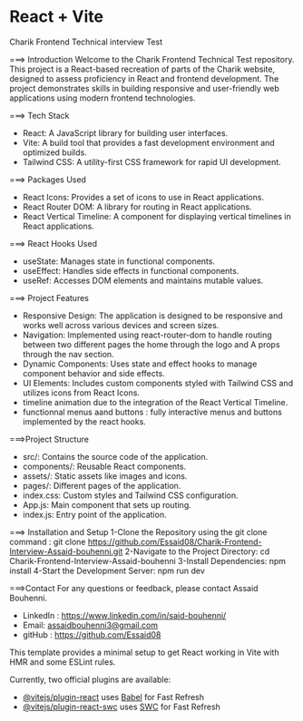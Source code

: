 # React + Vite

Charik Frontend Technical interview Test

===> Introduction
Welcome to the Charik Frontend Technical Test repository. This project is a React-based recreation of parts of the Charik website, designed to assess proficiency in React and frontend development. The project demonstrates skills in building responsive and user-friendly web applications using modern frontend technologies.

===> Tech Stack

- React: A JavaScript library for building user interfaces.
- Vite: A build tool that provides a fast development environment and optimized builds.
- Tailwind CSS: A utility-first CSS framework for rapid UI development.

===> Packages Used

- React Icons: Provides a set of icons to use in React applications.
- React Router DOM: A library for routing in React applications.
- React Vertical Timeline: A component for displaying vertical timelines in React applications.

===> React Hooks Used

- useState: Manages state in functional components.
- useEffect: Handles side effects in functional components.
- useRef: Accesses DOM elements and maintains mutable values.

===> Project Features

- Responsive Design: The application is designed to be responsive and works well across various devices and screen sizes.
- Navigation: Implemented using react-router-dom to handle routing between two different pages the home through the logo and A props through the nav section.
- Dynamic Components: Uses state and effect hooks to manage component behavior and side effects.
- UI Elements: Includes custom components styled with Tailwind CSS and utilizes icons from React Icons.
- timeline animation due to the integration of the React Vertical Timeline.
- functionnal menus aand buttons : fully interactive menus and buttons implemented by the react hooks.

===>Project Structure

- src/: Contains the source code of the application.
- components/: Reusable React components.
- assets/: Static assets like images and icons.
- pages/: Different pages of the application.
- index.css: Custom styles and Tailwind CSS configuration.
- App.js: Main component that sets up routing.
- index.js: Entry point of the application.

===> Installation and Setup
1-Clone the Repository using the git clone command :
git clone https://github.com/Essaid08/Charik-Frontend-Interview-Assaid-bouhenni.git
2-Navigate to the Project Directory:
cd Charik-Frontend-Interview-Assaid-bouhenni
3-Install Dependencies:
npm install
4-Start the Development Server:
npm run dev

===>Contact
For any questions or feedback, please contact Assaid Bouhenni.

- LinkedIn : https://www.linkedin.com/in/said-bouhenni/
- Email: assaidbouhenni3@gmail.com
- gitHub : https://github.com/Essaid08

This template provides a minimal setup to get React working in Vite with HMR and some ESLint rules.

Currently, two official plugins are available:

- [@vitejs/plugin-react](https://github.com/vitejs/vite-plugin-react/blob/main/packages/plugin-react/README.md) uses [Babel](https://babeljs.io/) for Fast Refresh
- [@vitejs/plugin-react-swc](https://github.com/vitejs/vite-plugin-react-swc) uses [SWC](https://swc.rs/) for Fast Refresh
